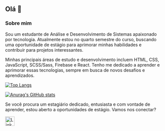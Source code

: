 ## Olá 👋

### Sobre mim

Sou um estudante de Análise e Desenvolvimento de Sistemas apaixonado por tecnologia. Atualmente estou no quarto semestre do curso, buscando uma oportunidade de estágio para aprimorar minhas habilidades e contribuir para projetos interessantes.

Minhas principais áreas de estudo e desenvolvimento incluem HTML, CSS, JavaScript, SCSS/Sass, Firebase e React. Tenho me dedicado a aprender e aprimorar essas tecnologias, sempre em busca de novos desafios e aprendizados.

[![Top Langs](https://github-readme-stats.vercel.app/api/top-langs/?username=Fellype-Kaua)](https://github.com/anuraghazra/github-readme-stats)

[![Anurag's GitHub stats](https://github-readme-stats.vercel.app/api?username=Fellype-Kaua&show_icons=true&theme=dark)](https://github.com/anuraghazra/github-readme-stats)

Se você procura um estagiário dedicado, entusiasta e com vontade de aprender, estou aberto a oportunidades de estágio.
Vamos nos conectar?


[<img src='https://img.shields.io/badge/LinkedIn-0077B5?style=for-the-badge&logo=linkedin&logoColor=white' alt='Linkedin' height='30'>](https://www.linkedin.com/in/fellype-kau%C3%A3-64a135226/)
